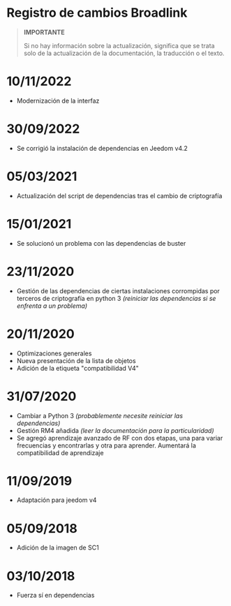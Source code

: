 # Registro de cambios Broadlink

>**IMPORTANTE**
>
>Si no hay información sobre la actualización, significa que se trata solo de la actualización de la documentación, la traducción o el texto.

# 10/11/2022

- Modernización de la interfaz

# 30/09/2022

- Se corrigió la instalación de dependencias en Jeedom v4.2

# 05/03/2021

- Actualización del script de dependencias tras el cambio de criptografía

# 15/01/2021

- Se solucionó un problema con las dependencias de buster

# 23/11/2020

- Gestión de las dependencias de ciertas instalaciones corrompidas por terceros de criptografía en python 3 *(reiniciar las dependencias si se enfrenta a un problema)*

# 20/11/2020

- Optimizaciones generales
- Nueva presentación de la lista de objetos
- Adición de la etiqueta "compatibilidad V4"

# 31/07/2020

- Cambiar a Python 3 *(probablemente necesite reiniciar las dependencias)*
- Gestión RM4 añadida *(leer la documentación para la particularidad)*
- Se agregó aprendizaje avanzado de RF con dos etapas, una para variar frecuencias y encontrarlas y otra para aprender. Aumentará la compatibilidad de aprendizaje

# 11/09/2019

- Adaptación para jeedom v4

# 05/09/2018

- Adición de la imagen de SC1

# 03/10/2018

- Fuerza sí en dependencias
